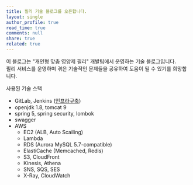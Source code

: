 ```yaml
---
title: 필리 기술 블로그를 오픈합니다.
layout: single
author_profile: true
read_time: true
comments: null
share: true
related: true
---
```


이 블로그는 "개인형 맞춤 영양제 필리" 개발팀에서 운영하는 기술 블로그입니다.  
필리 서비스를 운영하며 겪은 기술적인 문제들을 공유하여 도움이 될 수 있기를 희망합니다.

사용된 기술 스택

- GitLab, Jenkins ([인프라구축](/infra))
- openjdk 1.8, tomcat 9
- spring 5, spring security, lombok
- swagger
- AWS
	- EC2 (ALB, Auto Scailing)
	- Lambda
	- RDS (Aurora MySQL 5.7-compatible)
	- ElastiCache (Memcached, Redis)
	- S3, CloudFront
	- Kinesis, Athena
	- SNS, SQS, SES
	- X-Ray, CloudWatch